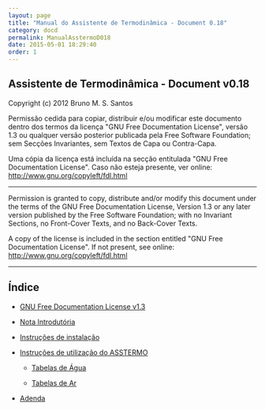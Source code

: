 ```yaml
---
layout: page
title: "Manual do Assistente de Termodinâmica - Document 0.18"
category: docd
permalink: ManualAsstermoD018
date: 2015-05-01 18:29:40
order: 1
---
```


## Assistente de Termodinâmica - Document v0.18
Copyright (c) 2012 Bruno M. S. Santos

Permissão cedida para copiar, distribuir e/ou modificar este documento dentro dos termos da licença "GNU Free Documentation License", versão 1.3 ou qualquer versão posterior publicada pela Free Software Foundation; sem Secções Invariantes, sem Textos de Capa ou Contra-Capa.

Uma cópia da licença está incluída na secção entitulada "GNU Free Documentation License". Caso não esteja presente, ver online: http://www.gnu.org/copyleft/fdl.html

---

Permission is granted to copy, distribute and/or modify this document under the terms of the GNU Free Documentation License, Version 1.3 or any later version published by the Free Software Foundation; with no Invariant Sections, no Front-Cover Texts, and no Back-Cover Texts.

A copy of the license is included in the section entitled "GNU Free Documentation License". If not present, see online: http://www.gnu.org/copyleft/fdl.html

---


## Índice


* [GNU Free Documentation License v1.3](/GFDL13)

* [Nota Introdutória](/ManualAsstermoD018Intro)

* [Instruções de instalação](/ManualAsstermoD018Instalar)

* [Instruções de utilização do ASSTERMO](/ManualAsstermoD018Utilizacao)

  * [Tabelas de Água](/ManualAsstermoD018Agua)

  * [Tabelas de Ar](/ManualAsstermoD018Ar)

* [Adenda](/ManualAsstermoD018Adenda)
